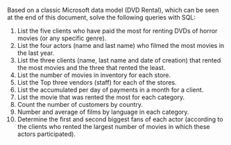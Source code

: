 Based on a classic Microsoft data model (DVD Rental), which can be seen at the end of this
document, solve the following queries with SQL:

1. List the five clients who have paid the most for renting DVDs of horror movies (or any
specific genre).
2. List the four actors (name and last name) who filmed the most movies in the last year.
3. List the three clients (name, last name and date of creation) that rented the most movies
and the three that rented the least.
4. List the number of movies in inventory for each store.
5. List the Top three vendors (staff) for each of the stores.
6. List the accumulated per day of payments in a month for a client.
7. List the movie that was rented the most for each category.
8. Count the number of customers by country.
9. Number and average of films by language in each category.
10. Determine the first and second biggest fans of each actor (according to the clients who
rented the largest number of movies in which these actors participated).


